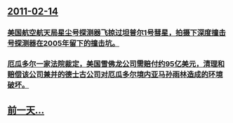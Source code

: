 ## [2011-02-14](/zh/news/2011/02/14/index.md)

### [美国航空航天局星尘号探测器飞掠过坦普尔1号彗星，拍摄下深度撞击号探测器在2005年留下的撞击坑。](/zh/news/2011/02/14/美国航空航天局星尘号探测器飞掠过坦普尔1号彗星-拍摄下深度撞击号探测器在2005年留下的撞击坑.md)
### [厄瓜多尔一家法院裁定，美国雪佛龙公司需赔付约95亿美元，清理和赔偿该公司兼并的德士古公司对厄瓜多尔境内亚马孙雨林造成的环境破坏。](/zh/news/2011/02/14/厄瓜多尔一家法院裁定-美国雪佛龙公司需赔付约95亿美元-清理和赔偿该公司兼并的德士古公司对厄瓜多尔境内亚马孙雨林造成的环.md)
## [前一天...](/zh/news/2011/02/13/index.md)

